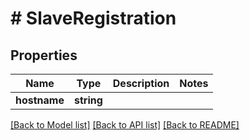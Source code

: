 # # SlaveRegistration

## Properties

Name | Type | Description | Notes
------------ | ------------- | ------------- | -------------
**hostname** | **string** |  |

[[Back to Model list]](../../README.md#models) [[Back to API list]](../../README.md#endpoints) [[Back to README]](../../README.md)
